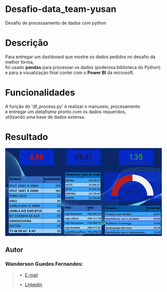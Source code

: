# Desafio-data_team-yusan
Desafio de processamento de dados com python

# Descrição 

Para entregar um dashboard que mostre os dados pedidos no desafio da melhor forma,\
foi usado **pandas** para processar os dados (poderosa biblioteca do Python)\
e para a visualização final contei com o **Power BI** da microsoft.

# Funcionalidades

A função do 'df_process.py' é realizar o manuseio, procesamento\
e entregar um *dataframe* pronto com os dados requeridos,\
utilizando uma base de dados extensa.

# Resultado

  ![Dashboard final dos dados](/Dashboard_de_apresentação_dos_dados.png)

## Autor

### Wanderson Guedes Fernandes:

> - [E-mail](wandersonguedesfernandes15@gmail.com)
>
> - [Linkedin](https://www.linkedin.com/in/wanderson-guedes-3138851aa/)

